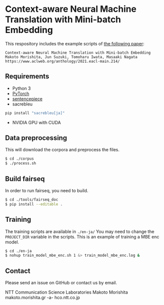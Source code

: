 # Context-aware Neural Machine Translation with Mini-batch Embedding

This respository includes the example scripts of [the following paper](https://www.aclweb.org/anthology/2021.eacl-main.214/):
```
Context-aware Neural Machine Translation with Mini-batch Embedding
Makoto Morishita, Jun Suzuki, Tomoharu Iwata, Masaaki Nagata
https://www.aclweb.org/anthology/2021.eacl-main.214/
```

## Requirements
- Python 3
- [PyTorch](https://pytorch.org/)
- [sentencepiece](https://github.com/google/sentencepiece)
- sacrebleu
```bash
pip install "sacrebleu[ja]"
```
- NVIDIA GPU with CUDA


## Data preprocessing
This will download the corpora and preprocess the files.
```bash
$ cd ./corpus
$ ./process.sh
```

## Build fairseq
In order to run fairseq, you need to build.
```bash
$ cd ./tools/fairseq_doc
$ pip install --editable .
```


## Training
The training scripts are available in `./en-ja/`
You may need to change the `PROJECT_DIR` variable in the scripts.
This is an example of training a MBE enc model.
```bash
$ cd ./en-ja
$ nohup train_model_mbe_enc.sh 1 &> train_model_mbe_enc.log &
```


## Contact
Please send an issue on GitHub or contact us by email.

NTT Communication Science Laboratories
Makoto Morishita
makoto.morishita.gr -a- hco.ntt.co.jp
